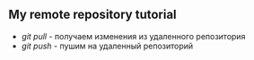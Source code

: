 ## My remote repository tutorial 

* *git pull* - получаем изменения из удаленного репозитория 
* *git push* - пушим на удаленный репозиторий
